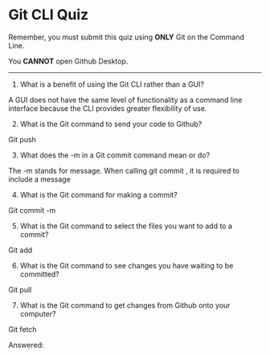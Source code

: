 # Git CLI Quiz

Remember, you must submit this quiz using __ONLY__ Git on the Command Line. 

You __CANNOT__ open Github Desktop.

---

1. What is a benefit of using the Git CLI rather than a GUI?

A GUI does not have the same level of functionality as a command line interface because the CLI provides greater flexibility of use.

2. What is the Git command to send your code to Github?

Git push

3. What does the -m in a Git commit command mean or do?

The -m stands for message. When calling git commit , it is required to include a message

4. What is the Git command for making a commit?

Git commit -m

5. What is the Git command to select the files you want to add to a commit?

Git add

6. What is the Git command to see changes you have waiting to be committed?

Git pull

7. What is the Git command to get changes from Github onto your computer?

Git fetch

Answered:


